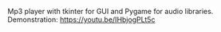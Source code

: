 Mp3 player with tkinter for GUI and Pygame for audio libraries.
Demonstration: https://youtu.be/IHbjogPLt5c


  

